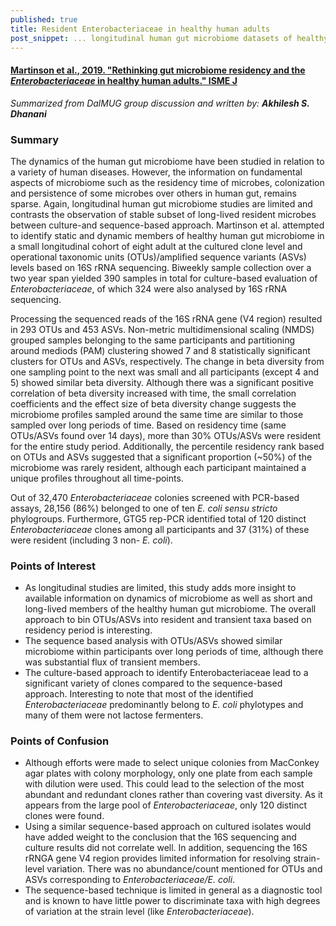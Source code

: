 ```yaml
---
published: true
title: Resident Enterobacteriaceae in healthy human adults
post_snippet: ... longitudinal human gut microbiome datasets of healthy adult to identify resident and transient members of microbiome.
---
```


#### [Martinson et al., 2019. "Rethinking gut microbiome residency and the _Enterobacteriaceae_ in healthy human adults." ISME J](https://www.nature.com/articles/s41396-019-0435-7)

_Summarized from DalMUG group discussion and written by: **Akhilesh S. Dhanani**_

### Summary
The dynamics of the human gut microbiome have been studied in relation to a variety of human diseases. However, the information on fundamental aspects of microbiome such as the residency time of microbes, colonization and persistence of some microbes over others in human gut, remains sparse. Again, longitudinal human gut microbiome studies are limited and contrasts the observation of stable subset of long-lived resident microbes between culture-and sequence-based approach. Martinson et al. attempted to identify static and dynamic members of healthy human gut microbiome in a small longitudinal cohort of eight adult at the cultured clone level and operational taxonomic units (OTUs)/amplified sequence variants (ASVs) levels based on 16S rRNA sequencing. Biweekly sample collection over a two year span yielded 390 samples in total for culture-based evaluation of _Enterobacteriaceae_, of which 324 were also analysed by 16S rRNA sequencing.

Processing the sequenced reads of the 16S rRNA gene (V4 region) resulted in 293 OTUs and 453 ASVs. Non-metric multidimensional scaling (NMDS) grouped samples belonging to the same participants and partitioning around mediods (PAM) clustering showed 7 and 8 statistically significant clusters for OTUs and ASVs, respectively. The change in beta diversity from one sampling point to the next was small and all participants (except 4 and 5) showed similar beta diversity. Although there was a significant positive correlation of beta diversity increased with time, the small correlation coefficients and the effect size of beta diversity change suggests the microbiome profiles sampled around the same time are similar to those sampled over long periods of time. Based on residency time (same OTUs/ASVs found over 14 days), more than 30% OTUs/ASVs were resident for the entire study period. Additionally, the percentile residency rank based on OTUs and ASVs suggested that a significant proportion (~50%) of the microbiome was rarely resident, although each participant maintained a unique profiles throughout all time-points.

Out of 32,470 _Enterobacteriaceae_ colonies screened with PCR-based assays, 28,156 (86%) belonged to one of ten _E. coli sensu stricto_ phylogroups. Furthermore, GTG5 rep-PCR identified total of 120 distinct _Enterobacteriaceae_ clones among all participants and 37 (31%) of these were resident (including 3 non- _E. coli_).


### Points of Interest
- As longitudinal studies are limited, this study adds more insight to available information on dynamics of microbiome as well as short and long-lived members of the healthy human gut microbiome. The overall approach to bin OTUs/ASVs into resident and transient taxa based on residency period is interesting.
- The sequence based analysis with OTUs/ASVs showed similar microbiome within participants over long periods of time, although there was substantial flux of transient members.
- The culture-based approach to identify Enterobacteriaceae lead to a significant variety of clones compared to the sequence-based approach. Interesting to note that most of the identified _Enterobacteriaceae_ predominantly belong to _E. coli_ phylotypes and many of them were not lactose fermenters. 

### Points of Confusion
- Although efforts were made to select unique colonies from MacConkey agar plates with colony morphology, only one plate from each sample with dilution were used. This could lead to the selection of the most abundant and redundant clones rather than covering vast diversity. As it appears from the large pool of _Enterobacteriaceae_, only 120 distinct clones were found.
- Using a similar sequence-based approach on cultured isolates would have added weight to the conclusion that the 16S sequencing and culture results did not correlate well. In addition, sequencing the 16S rRNGA gene V4 region provides limited information for resolving strain-level variation. There was no abundance/count mentioned for OTUs and ASVs corresponding to _Enterobacteriaceae/E. coli_.
- The sequence-based technique is limited in general as a diagnostic tool and is known to have little power to discriminate taxa with high degrees of variation at the strain level (like _Enterobacteriaceae_).
